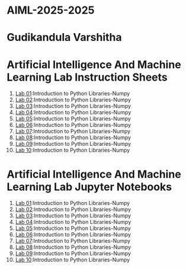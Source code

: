 # AIML-2025-2025
# Gudikandula Varshitha
# Artificial Intelligence And Machine Learning Lab Instruction Sheets
1. [Lab 01](https://github.com/Varshitha0702/AIML-2025/blob/main/AIML_A1.pdf):Introduction to Python Libraries-Numpy
2. [Lab 02](https://github.com/Varshitha0702/AIML-2025/blob/main/AIML_A2.pdf):Introduction to Python Libraries-Numpy
3. [Lab 03](https://github.com/Varshitha0702/AIML-2025/blob/main/AIML_A3.pdf):Introduction to Python Libraries-Numpy
4. [Lab 04](https://github.com/Varshitha0702/AIML-2025/blob/main/AIML_A4.pdf):Introduction to Python Libraries-Numpy
5. [Lab 05](https://github.com/Varshitha0702/AIML-2025/blob/main/AIML_A5.pdf):Introduction to Python Libraries-Numpy
6. [Lab 06](https://github.com/Varshitha0702/AIML-2025/blob/main/AIML_A6.pdf):Introduction to Python Libraries-Numpy
7. [Lab 07]():Introduction to Python Libraries-Numpy
8. [Lab 08]():Introduction to Python Libraries-Numpy
9. [Lab 09]():Introduction to Python Libraries-Numpy
10. [Lab 10]():Introduction to Python Libraries-Numpy
# Artificial Intelligence And Machine Learning Lab Jupyter Notebooks
1. [Lab 01]():Introduction to Python Libraries-Numpy
2. [Lab 02]():Introduction to Python Libraries-Numpy
3. [Lab 03]():Introduction to Python Libraries-Numpy
4. [Lab 04]():Introduction to Python Libraries-Numpy
5. [Lab 05]():Introduction to Python Libraries-Numpy
6. [Lab 06]():Introduction to Python Libraries-Numpy
7. [Lab 07]():Introduction to Python Libraries-Numpy
8. [Lab 08]():Introduction to Python Libraries-Numpy
9. [Lab 09]():Introduction to Python Libraries-Numpy
10. [Lab 10]():Introduction to Python Libraries-Numpy
